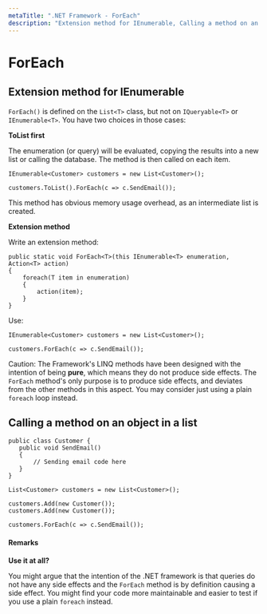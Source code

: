 ```yaml
---
metaTitle: ".NET Framework - ForEach"
description: "Extension method for IEnumerable, Calling a method on an object in a list"
---
```


# ForEach



## Extension method for IEnumerable


`ForEach()` is defined on the `List<T>` class, but not on `IQueryable<T>` or `IEnumerable<T>`. You have two choices in those cases:

**ToList first**

The enumeration (or query) will be evaluated, copying the results into a new list or calling the database. The method is then called on each item.

```dotnet
IEnumerable<Customer> customers = new List<Customer>();

customers.ToList().ForEach(c => c.SendEmail());

```

This method has obvious memory usage overhead, as an intermediate list is created.

**Extension method**

Write an extension method:

```dotnet
public static void ForEach<T>(this IEnumerable<T> enumeration, Action<T> action)
{
    foreach(T item in enumeration)
    {
        action(item);
    }
}

```

Use:

```dotnet
IEnumerable<Customer> customers = new List<Customer>();

customers.ForEach(c => c.SendEmail());

```

Caution: The Framework's LINQ methods have been designed with the intention of being **pure**, which means they do not produce side effects. The `ForEach` method's only purpose is to produce side effects, and deviates from the other methods in this aspect. You may consider just using a plain `foreach` loop instead.



## Calling a method on an object in a list


```dotnet
public class Customer {
   public void SendEmail()
   {
       // Sending email code here
   }
}

List<Customer> customers = new List<Customer>();

customers.Add(new Customer());
customers.Add(new Customer());

customers.ForEach(c => c.SendEmail());

```



#### Remarks


**Use it at all?**

You might argue that the intention of the .NET framework is that queries do not have any side effects and the `ForEach` method is by definition causing a side effect. You might find your code more maintainable and easier to test if you use a plain `foreach` instead.

